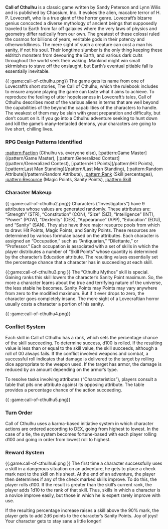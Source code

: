 **Call of Cthulhu** is a classic game written by Sandy Peterson and Lynn Wilis and is
published by Chaosium, Inc. It evokes the alien, macabre terror of H. P. Lovecraft, who
is a true giant of the horror genre. Lovecraft’s bizarre genius concocted a diverse
mythology of ancient beings that supposedly traveled to Earth from far off galaxies
where the very laws of physics and geometry differ radically from our own. The
greatest of these colossi ruled the cosmos for billions of years, veritable gods in their
potency and otherworldliness. The mere sight of such a creature can cost a man his
sanity, if not his soul. Their longtime slumber is the only thing keeping these eldritch
monsters from devouring the Earth, and various dark cults throughout the world seek
their waking. Mankind might win
small skirmishes to stave off the
onslaught, but Earth’s eventual pitiable
fall is essentially inevitable.

{{ :game:call-of-cthulhu.png}}
The game gets its name from one of
Lovecraft’s short stories, The Call of
Cthulhu, which the rulebook includes
to ensure anyone playing the game can
taste what it aims to achieve. To
reproduce the feeling of utter
hopelessness in Lovecraft’s tales, Call
of Cthulhu describes most of the
various aliens in terms that are well
beyond the capabilities of the
beyond the capabilities of the
characters to handle. The weakest of them may be slain with great preparation and
difficulty, but don’t count on it. If you go into a Cthulhu adventure seeking to hunt
down and kill the game’s many-tentacled demons, your characters are going to live
short, chilling lives.

### RPG Design Patterns Identified

[:pattern:Faction](/pattern/Faction) (Cthulhu vs. everyone else), [:pattern:Game Master](/pattern/Game Master), [:pattern:Generalized Contest](/pattern/Generalized Contest), [:pattern:Hit Points](/pattern/Hit Points),
[:pattern:Last Man Standing](/pattern/Last Man Standing), [:pattern:Random Attribute](/pattern/Random Attribute), [:pattern:Rank](/pattern/Rank) (Skill percentages), [:pattern:Resource](/pattern/Resource) (Magic
Points, Sanity Points), [:pattern:Skill](/pattern/Skill)

### Character Makeup

{{ :game:call-of-cthulhu2.png}}
Characters (“Investigators”) have 9 attributes
whose values are generated randomly. These
attributes are: “Strength” (STR), “Constitution”
(CON), “Size” (SIZ), “Intelligence” (INT),
“Power” (POW), “Dexterity” (DEX),
“Appearance” (APP), “Education” (EDU), and
“Sanity” (SAN). They also have three major
resource pools from which to draw: Hit Points,
Magic Points, and Sanity Points. These
resources are determined by various formulae
based on the attributes. Each character is
assigned an “Occupation,” such as “Antiquarian,” “Dilettante,” or “Professor.” Each
occupation is associated with a set of skills in which the player distributes a number of
“Skill Points” whose quantity is determined by the character’s Education attribute. The
resulting values essentially set the percentage chance that a character has in succeeding
at each skill.

{{:game:call-of-cthulhu3.png }}
The “Cthulhu Mythos” skill is special. Gaining
ranks this skill lowers the character’s Sanity
Point maximum. So, the more a character learns
about the true and terrifying nature of the
universe, the less stable he becomes. Sanity
Points may
Points may
vary
anywhere
from zero to
the modified maximum. But if it ever drops to
zero, the character goes completely insane. The
mere sight of a Lovecraftian horror usually costs a
character a portion of his sanity.

{{ :game:call-of-cthulhu4.png}}

### Conflict System

Each skill in Call of Cthulhu has a rank, which sets
the percentage chance of the skill succeeding. To
determine success, d100 is rolled. If the resulting
value is less than or equal to the skill value, the
skill succeeds, although a roll of 00 always fails. If
the conflict involved weapons and combat, a successful roll indicates that damage is
delivered to the target by rolling dice appropriate to the weapon used. If the target has
armor, the damage is reduced by an amount depending on the armor’s type.

To resolve tasks involving attributes
(“Characteristics”), players consult a table
that pits one attribute against its opposing
attribute. The table provides a percentage
chance of the action succeeding.

{{ :game:call-of-cthulhu5.png}}

### Turn Order

Call of Cthulhu uses a karma-based
initiative system in which character actions
are ordered according to DEX, going from
highest to lowest. In the case of a tie, the
system becomes fortune-based with each
player rolling d100 and going in order from
lowest roll to highest.

### Reward System

{{:game:call-of-cthulhu6.png }}
The first time a character successfully uses a skill
in a dangerous situation on an adventure, he gets to
place a check mark next to the skill on his sheet.
At the end of an adventure, the player then
determines if any of the check marked skills
improve. To do this, the player rolls d100. If the
result is greater than the skill’s current rank, the
player adds 1d10 to the rank of that skill. Thus, skills in which a character is a novice
improve easily, but those in which he is expert rarely improve with use.

If the resulting percentage increase raises a skill above the 90% mark, the player gets to
add 2d6 points to the character’s Sanity Points. Joy of joys! Your character gets to stay
sane a little longer!


